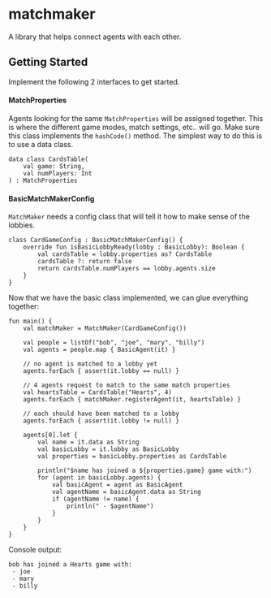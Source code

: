 # matchmaker

A library that helps connect agents with each other.

## Getting Started

Implement the following 2 interfaces to get started.

####  MatchProperties

Agents looking for the same `MatchProperties` will be assigned together. This is where the different game modes, match settings, etc.. will go. Make sure this class implements the `hashCode()` method. The simplest way to do this is to use a data class.
```
data class CardsTable(
	val game: String,
	val numPlayers: Int
) : MatchProperties
```

#### BasicMatchMakerConfig

`MatchMaker` needs a config class that will tell it how to make sense of the lobbies.
```
class CardGameConfig : BasicMatchMakerConfig() {
	override fun isBasicLobbyReady(lobby : BasicLobby): Boolean {
		val cardsTable = lobby.properties as? CardsTable
		cardsTable ?: return false
		return cardsTable.numPlayers == lobby.agents.size
	}
}
```

Now that we have the basic class implemented, we can glue everything together:

```
fun main() {
	val matchMaker = MatchMaker(CardGameConfig())

	val people = listOf("bob", "joe", "mary", "billy")
	val agents = people.map { BasicAgent(it) }

	// no agent is matched to a lobby yet
	agents.forEach { assert(it.lobby == null) }

	// 4 agents request to match to the same match properties
	val heartsTable = CardsTable("Hearts", 4)
	agents.forEach { matchMaker.registerAgent(it, heartsTable) }

	// each should have been matched to a lobby
	agents.forEach { assert(it.lobby != null) }

	agents[0].let {
		val name = it.data as String
		val basicLobby = it.lobby as BasicLobby
		val properties = basicLobby.properties as CardsTable

		println("$name has joined a ${properties.game} game with:")
		for (agent in basicLobby.agents) {
			val basicAgent = agent as BasicAgent
			val agentName = basicAgent.data as String
			if (agentName != name) {
				println(" - $agentName")
			}
		}
	}
}
```
Console output:
```
bob has joined a Hearts game with:
 - joe
 - mary
 - billy
```